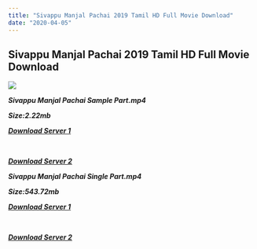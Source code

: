 ```yaml
---
title: "Sivappu Manjal Pachai 2019 Tamil HD Full Movie Download"
date: "2020-04-05"
---
```


## Sivappu Manjal Pachai 2019 Tamil HD Full Movie Download

![](https://images.moviebuff.com/775193e9-d220-48a0-acb6-ebf1dfccd70e?w=1000)

**_Sivappu Manjal Pachai Sample Part.mp4_**

**_Size:2.22mb_**

**_[Download Server 1](http://c1.wetransfer.vip/files/Tamil{a3b04ca4513862e5e6faa05865f310bf9da13080b46bbc045b167bb82cb0d9ff}20Movies/Tamil{a3b04ca4513862e5e6faa05865f310bf9da13080b46bbc045b167bb82cb0d9ff}202019{a3b04ca4513862e5e6faa05865f310bf9da13080b46bbc045b167bb82cb0d9ff}20Movies/Sivappu{a3b04ca4513862e5e6faa05865f310bf9da13080b46bbc045b167bb82cb0d9ff}20Manjal{a3b04ca4513862e5e6faa05865f310bf9da13080b46bbc045b167bb82cb0d9ff}20Pachai{a3b04ca4513862e5e6faa05865f310bf9da13080b46bbc045b167bb82cb0d9ff}20(2019){a3b04ca4513862e5e6faa05865f310bf9da13080b46bbc045b167bb82cb0d9ff}20/Sivappu{a3b04ca4513862e5e6faa05865f310bf9da13080b46bbc045b167bb82cb0d9ff}20Manjal{a3b04ca4513862e5e6faa05865f310bf9da13080b46bbc045b167bb82cb0d9ff}20Pachai{a3b04ca4513862e5e6faa05865f310bf9da13080b46bbc045b167bb82cb0d9ff}20(2019){a3b04ca4513862e5e6faa05865f310bf9da13080b46bbc045b167bb82cb0d9ff}20Proper{a3b04ca4513862e5e6faa05865f310bf9da13080b46bbc045b167bb82cb0d9ff}20HDRip/Sivappu{a3b04ca4513862e5e6faa05865f310bf9da13080b46bbc045b167bb82cb0d9ff}20Manjal{a3b04ca4513862e5e6faa05865f310bf9da13080b46bbc045b167bb82cb0d9ff}20Pachai{a3b04ca4513862e5e6faa05865f310bf9da13080b46bbc045b167bb82cb0d9ff}20(2019){a3b04ca4513862e5e6faa05865f310bf9da13080b46bbc045b167bb82cb0d9ff}20Sample{a3b04ca4513862e5e6faa05865f310bf9da13080b46bbc045b167bb82cb0d9ff}20(640x360).mp4)_**

**_[  
](http://c1.wetransfer.vip/files/Tamil{a3b04ca4513862e5e6faa05865f310bf9da13080b46bbc045b167bb82cb0d9ff}20Movies/Tamil{a3b04ca4513862e5e6faa05865f310bf9da13080b46bbc045b167bb82cb0d9ff}202019{a3b04ca4513862e5e6faa05865f310bf9da13080b46bbc045b167bb82cb0d9ff}20Movies/Sivappu{a3b04ca4513862e5e6faa05865f310bf9da13080b46bbc045b167bb82cb0d9ff}20Manjal{a3b04ca4513862e5e6faa05865f310bf9da13080b46bbc045b167bb82cb0d9ff}20Pachai{a3b04ca4513862e5e6faa05865f310bf9da13080b46bbc045b167bb82cb0d9ff}20(2019){a3b04ca4513862e5e6faa05865f310bf9da13080b46bbc045b167bb82cb0d9ff}20/Sivappu{a3b04ca4513862e5e6faa05865f310bf9da13080b46bbc045b167bb82cb0d9ff}20Manjal{a3b04ca4513862e5e6faa05865f310bf9da13080b46bbc045b167bb82cb0d9ff}20Pachai{a3b04ca4513862e5e6faa05865f310bf9da13080b46bbc045b167bb82cb0d9ff}20(2019){a3b04ca4513862e5e6faa05865f310bf9da13080b46bbc045b167bb82cb0d9ff}20Proper{a3b04ca4513862e5e6faa05865f310bf9da13080b46bbc045b167bb82cb0d9ff}20HDRip/Sivappu{a3b04ca4513862e5e6faa05865f310bf9da13080b46bbc045b167bb82cb0d9ff}20Manjal{a3b04ca4513862e5e6faa05865f310bf9da13080b46bbc045b167bb82cb0d9ff}20Pachai{a3b04ca4513862e5e6faa05865f310bf9da13080b46bbc045b167bb82cb0d9ff}20(2019){a3b04ca4513862e5e6faa05865f310bf9da13080b46bbc045b167bb82cb0d9ff}20Sample{a3b04ca4513862e5e6faa05865f310bf9da13080b46bbc045b167bb82cb0d9ff}20(640x360).mp4)_**

**_[Download Server 2](http://c1.wetransfer.vip/files/Tamil{a3b04ca4513862e5e6faa05865f310bf9da13080b46bbc045b167bb82cb0d9ff}20Movies/Tamil{a3b04ca4513862e5e6faa05865f310bf9da13080b46bbc045b167bb82cb0d9ff}202019{a3b04ca4513862e5e6faa05865f310bf9da13080b46bbc045b167bb82cb0d9ff}20Movies/Sivappu{a3b04ca4513862e5e6faa05865f310bf9da13080b46bbc045b167bb82cb0d9ff}20Manjal{a3b04ca4513862e5e6faa05865f310bf9da13080b46bbc045b167bb82cb0d9ff}20Pachai{a3b04ca4513862e5e6faa05865f310bf9da13080b46bbc045b167bb82cb0d9ff}20(2019){a3b04ca4513862e5e6faa05865f310bf9da13080b46bbc045b167bb82cb0d9ff}20/Sivappu{a3b04ca4513862e5e6faa05865f310bf9da13080b46bbc045b167bb82cb0d9ff}20Manjal{a3b04ca4513862e5e6faa05865f310bf9da13080b46bbc045b167bb82cb0d9ff}20Pachai{a3b04ca4513862e5e6faa05865f310bf9da13080b46bbc045b167bb82cb0d9ff}20(2019){a3b04ca4513862e5e6faa05865f310bf9da13080b46bbc045b167bb82cb0d9ff}20Proper{a3b04ca4513862e5e6faa05865f310bf9da13080b46bbc045b167bb82cb0d9ff}20HDRip/Sivappu{a3b04ca4513862e5e6faa05865f310bf9da13080b46bbc045b167bb82cb0d9ff}20Manjal{a3b04ca4513862e5e6faa05865f310bf9da13080b46bbc045b167bb82cb0d9ff}20Pachai{a3b04ca4513862e5e6faa05865f310bf9da13080b46bbc045b167bb82cb0d9ff}20(2019){a3b04ca4513862e5e6faa05865f310bf9da13080b46bbc045b167bb82cb0d9ff}20Sample{a3b04ca4513862e5e6faa05865f310bf9da13080b46bbc045b167bb82cb0d9ff}20(640x360).mp4)_**

**_Sivappu Manjal Pachai Single Part.mp4_**

**_Size:543.72mb_**

**_[Download Server 1](http://c1.wetransfer.vip/files/Tamil{a3b04ca4513862e5e6faa05865f310bf9da13080b46bbc045b167bb82cb0d9ff}20Movies/Tamil{a3b04ca4513862e5e6faa05865f310bf9da13080b46bbc045b167bb82cb0d9ff}202019{a3b04ca4513862e5e6faa05865f310bf9da13080b46bbc045b167bb82cb0d9ff}20Movies/Sivappu{a3b04ca4513862e5e6faa05865f310bf9da13080b46bbc045b167bb82cb0d9ff}20Manjal{a3b04ca4513862e5e6faa05865f310bf9da13080b46bbc045b167bb82cb0d9ff}20Pachai{a3b04ca4513862e5e6faa05865f310bf9da13080b46bbc045b167bb82cb0d9ff}20(2019){a3b04ca4513862e5e6faa05865f310bf9da13080b46bbc045b167bb82cb0d9ff}20/Sivappu{a3b04ca4513862e5e6faa05865f310bf9da13080b46bbc045b167bb82cb0d9ff}20Manjal{a3b04ca4513862e5e6faa05865f310bf9da13080b46bbc045b167bb82cb0d9ff}20Pachai{a3b04ca4513862e5e6faa05865f310bf9da13080b46bbc045b167bb82cb0d9ff}20(2019){a3b04ca4513862e5e6faa05865f310bf9da13080b46bbc045b167bb82cb0d9ff}20Proper{a3b04ca4513862e5e6faa05865f310bf9da13080b46bbc045b167bb82cb0d9ff}20HDRip/Sivappu{a3b04ca4513862e5e6faa05865f310bf9da13080b46bbc045b167bb82cb0d9ff}20Manjal{a3b04ca4513862e5e6faa05865f310bf9da13080b46bbc045b167bb82cb0d9ff}20Pachai{a3b04ca4513862e5e6faa05865f310bf9da13080b46bbc045b167bb82cb0d9ff}20(2019){a3b04ca4513862e5e6faa05865f310bf9da13080b46bbc045b167bb82cb0d9ff}20Single{a3b04ca4513862e5e6faa05865f310bf9da13080b46bbc045b167bb82cb0d9ff}20Part{a3b04ca4513862e5e6faa05865f310bf9da13080b46bbc045b167bb82cb0d9ff}20(640x360).mp4)_**

**_[  
](http://c1.wetransfer.vip/files/Tamil{a3b04ca4513862e5e6faa05865f310bf9da13080b46bbc045b167bb82cb0d9ff}20Movies/Tamil{a3b04ca4513862e5e6faa05865f310bf9da13080b46bbc045b167bb82cb0d9ff}202019{a3b04ca4513862e5e6faa05865f310bf9da13080b46bbc045b167bb82cb0d9ff}20Movies/Sivappu{a3b04ca4513862e5e6faa05865f310bf9da13080b46bbc045b167bb82cb0d9ff}20Manjal{a3b04ca4513862e5e6faa05865f310bf9da13080b46bbc045b167bb82cb0d9ff}20Pachai{a3b04ca4513862e5e6faa05865f310bf9da13080b46bbc045b167bb82cb0d9ff}20(2019){a3b04ca4513862e5e6faa05865f310bf9da13080b46bbc045b167bb82cb0d9ff}20/Sivappu{a3b04ca4513862e5e6faa05865f310bf9da13080b46bbc045b167bb82cb0d9ff}20Manjal{a3b04ca4513862e5e6faa05865f310bf9da13080b46bbc045b167bb82cb0d9ff}20Pachai{a3b04ca4513862e5e6faa05865f310bf9da13080b46bbc045b167bb82cb0d9ff}20(2019){a3b04ca4513862e5e6faa05865f310bf9da13080b46bbc045b167bb82cb0d9ff}20Proper{a3b04ca4513862e5e6faa05865f310bf9da13080b46bbc045b167bb82cb0d9ff}20HDRip/Sivappu{a3b04ca4513862e5e6faa05865f310bf9da13080b46bbc045b167bb82cb0d9ff}20Manjal{a3b04ca4513862e5e6faa05865f310bf9da13080b46bbc045b167bb82cb0d9ff}20Pachai{a3b04ca4513862e5e6faa05865f310bf9da13080b46bbc045b167bb82cb0d9ff}20(2019){a3b04ca4513862e5e6faa05865f310bf9da13080b46bbc045b167bb82cb0d9ff}20Single{a3b04ca4513862e5e6faa05865f310bf9da13080b46bbc045b167bb82cb0d9ff}20Part{a3b04ca4513862e5e6faa05865f310bf9da13080b46bbc045b167bb82cb0d9ff}20(640x360).mp4)_**

**_[Download Server 2](http://c1.wetransfer.vip/files/Tamil{a3b04ca4513862e5e6faa05865f310bf9da13080b46bbc045b167bb82cb0d9ff}20Movies/Tamil{a3b04ca4513862e5e6faa05865f310bf9da13080b46bbc045b167bb82cb0d9ff}202019{a3b04ca4513862e5e6faa05865f310bf9da13080b46bbc045b167bb82cb0d9ff}20Movies/Sivappu{a3b04ca4513862e5e6faa05865f310bf9da13080b46bbc045b167bb82cb0d9ff}20Manjal{a3b04ca4513862e5e6faa05865f310bf9da13080b46bbc045b167bb82cb0d9ff}20Pachai{a3b04ca4513862e5e6faa05865f310bf9da13080b46bbc045b167bb82cb0d9ff}20(2019){a3b04ca4513862e5e6faa05865f310bf9da13080b46bbc045b167bb82cb0d9ff}20/Sivappu{a3b04ca4513862e5e6faa05865f310bf9da13080b46bbc045b167bb82cb0d9ff}20Manjal{a3b04ca4513862e5e6faa05865f310bf9da13080b46bbc045b167bb82cb0d9ff}20Pachai{a3b04ca4513862e5e6faa05865f310bf9da13080b46bbc045b167bb82cb0d9ff}20(2019){a3b04ca4513862e5e6faa05865f310bf9da13080b46bbc045b167bb82cb0d9ff}20Proper{a3b04ca4513862e5e6faa05865f310bf9da13080b46bbc045b167bb82cb0d9ff}20HDRip/Sivappu{a3b04ca4513862e5e6faa05865f310bf9da13080b46bbc045b167bb82cb0d9ff}20Manjal{a3b04ca4513862e5e6faa05865f310bf9da13080b46bbc045b167bb82cb0d9ff}20Pachai{a3b04ca4513862e5e6faa05865f310bf9da13080b46bbc045b167bb82cb0d9ff}20(2019){a3b04ca4513862e5e6faa05865f310bf9da13080b46bbc045b167bb82cb0d9ff}20Single{a3b04ca4513862e5e6faa05865f310bf9da13080b46bbc045b167bb82cb0d9ff}20Part{a3b04ca4513862e5e6faa05865f310bf9da13080b46bbc045b167bb82cb0d9ff}20(640x360).mp4)_**
